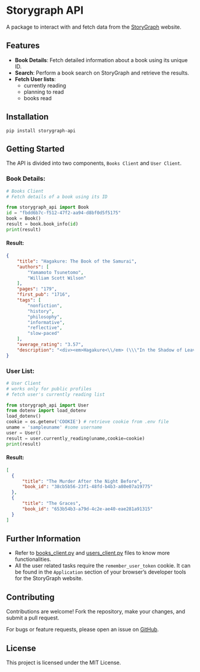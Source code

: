 # Storygraph API
A package to interact with and fetch data from the [StoryGraph](https://app.thestorygraph.com/) website.

## Features
- **Book Details**: Fetch detailed information about a book using its unique ID.
- **Search**: Perform a book search on StoryGraph and retrieve the results.
- **Fetch User lists**: 
    -  currently reading
    -  planning to read
    -  books read

## Installation
```
pip install storygraph-api
```

## Getting Started

The API is divided into two components, `Books Client` and   `User Client`.

### Book Details:

```python
# Books Client
# Fetch details of a book using its ID

from storygraph_api import Book
id = "fbdd6b7c-f512-47f2-aa94-d8bf0d5f5175"
book = Book()
result = book.book_info(id)
print(result)
```
#### Result:
```json
{
    "title": "Hagakure: The Book of the Samurai",
    "authors": [
        "Yamamoto Tsunetomo",
        "William Scott Wilson"
    ],
    "pages": "179",
    "first_pub": "1716",
    "tags": [
        "nonfiction",
        "history",
        "philosophy",
        "informative",
        "reflective",
        "slow-paced"
    ],
    "average_rating": "3.57",
    "description": "<div><em>Hagakure<\\/em> (\\\"In the Shadow of Leaves\\\") is a manual for the samurai classes consisting of a series of short anecdotes and reflections that give both insight and instruction-in the philosophy and code of behavior that foster the true spirit of Bushido-the Way of the Warrior. It is not a book of philosophy as most would understand the word: it is a collection of thoughts and sayings recorded over a period of seven years, and as such covers a wide variety of subjects, often in no particular sequence. <br><br>The work represents an attitude far removed from our modern pragmatism and materialism, and possesses an intuitive rather than rational appeal in its assertion that Bushido is a Way of Dying, and that only a samurai retainer prepared and willing to die at any moment can be totally true to his lord. While <em>Hagakure<\\/em> was for many years a secret text known only to the warrior vassals of the Hizen fief to which the author belonged, it later came to be recognized as a classic exposition of samurai thought and came to influence many subsequent generations, including Yukio Mishima. <br><br>This translation offers 300 selections that constitute the core texts of the 1,300 present in the original. <br><em>Hagakure<\\/em> was featured prominently in the film <em>Ghost Dog<\\/em>, by Jim Jarmusch.<\\/div>"
}

```


### User List:

```python
# User Client
# works only for public profiles
# fetch user's currently reading list

from storygraph_api import User
from dotenv import load_dotenv
load_dotenv()
cookie = os.getenv('COOKIE') # retrieve cookie from .env file
uname = 'sampleuname' #some username 
user = User()
result = user.currently_reading(uname,cookie=cookie)
print(result)

```

#### Result:
  
  ```json
  [
    {
        "title": "The Murder After the Night Before",
        "book_id": "38cb5b56-23f1-48fd-b4b3-a80e07a19775"
    },
    {
        "title": "The Graces",
        "book_id": "653b54b3-a79d-4c2e-ae40-eae281a91315"
    }
]

  ```

## Further Information 
*  Refer to [books_client.py](https://github.com/ym496/storygraph-api/tree/main/storygraph_api/books_client.py) and [users_client.py](https://github.com/ym496/storygraph-api/tree/main/storygraph_api/users_client.py) files to know more functionalities.
*  All the user related tasks require the `remember_user_token` cookie. It can be found in the `Application` section of your browser’s developer tools for the StoryGraph website.

## Contributing
Contributions are welcome! Fork the repository, make your changes, and submit a pull request.

For bugs or feature requests, please open an issue on [GitHub](https://github.com/ym496/storygraph-api).

## License

This project is licensed under the MIT License.
